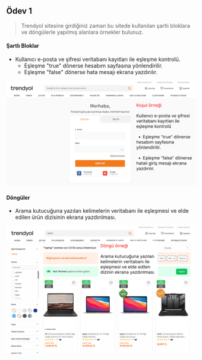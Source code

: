 ## Ödev 1

> Trendyol sitesine girdiğiniz zaman bu sitede kullanılan şartlı bloklara ve döngülerle yapılmış alanlara örnekler bulunuz.

#### Şartlı Bloklar

- Kullanıcı e-posta ve şifresi veritabanı kayıtları ile eşleşme kontrolü.
  - Eşleşme "true" dönerse hesabım sayfasına yönlendirilir.
  - Eşleşme "false" dönerse hata mesajı ekrana yazdırılır.
  
![şartlı blog](img/kosul.jpg)

#### Döngüler

- Arama kutucuğuna yazılan kelimelerin veritabanı ile eşleşmesi ve elde edilen ürün dizisinin ekrana yazdırılması.

![Döngü](img/dongu.jpg)